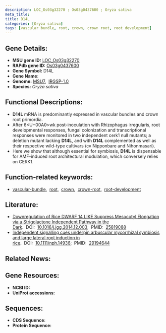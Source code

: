 ```yaml
---
description: LOC_Os03g32270 ; Os03g0437600 ; Oryza sativa
meta_title:
title: D14L
categories: [Oryza sativa]
tags: [vascular bundle, root, crown, crown root, root development]
---
```


## Gene Details:
- **MSU gene ID:** [LOC_Os03g32270](http://rice.uga.edu/cgi-bin/ORF_infopage.cgi?orf=LOC_Os03g32270)  
- **RAPdb gene ID:** [Os03g0437600](https://rapdb.dna.affrc.go.jp/locus/?name=Os03g0437600)  
- **Gene Symbol:** D14L
- **Gene Name:**
- **Genome:**  [MSU7](http://rice.uga.edu/),&nbsp;&nbsp;[IRGSP-1.0](https://rapdb.dna.affrc.go.jp/download/irgsp1.html)
- **Species:** *Oryza sativa*

## Functional Descriptions:
   - **D14L** mRNA is predominantly expressed in vascular bundles and crown root primordia.
   - After 6<U+00A0>wk post-inoculation with Rhizophagus irregularis, root developmental responses, fungal colonization and transcriptional responses were monitored in two independent cerk1 null mutants; a deletion mutant lacking **D14L**, and with **D14L** complemented as well as their respective wild-type cultivars (cv Nipponbare and Nihonmasari).
   - Here we show that although essential for symbiosis, **D14L** is dispensable for AMF-induced root architectural modulation, which conversely relies on CERK1.

## Function-related keywords:
   - [vascular-bundle](/tags/vascular-bundle/),&nbsp;&nbsp;[root](/tags/root/),&nbsp;&nbsp;[crown](/tags/crown/),&nbsp;&nbsp;[crown-root](/tags/crown-root/),&nbsp;&nbsp;[root-development](/tags/root-development/)

## Literature:
   - [Downregulation of Rice DWARF 14 LIKE Suppress Mesocotyl Elongation via a Strigolactone Independent Pathway in the Dark](https://www.doi.org/10.1016/j.jgg.2014.12.003).&nbsp;&nbsp;DOI:&nbsp;&nbsp;[10.1016/j.jgg.2014.12.003](https://www.doi.org/10.1016/j.jgg.2014.12.003);&nbsp;&nbsp;PMID:&nbsp;&nbsp;[25819088](https://pubmed.ncbi.nlm.nih.gov/25819088/)
   - [Independent signalling cues underpin arbuscular mycorrhizal symbiosis and large lateral root induction in rice](https://www.doi.org/10.1111/nph.14936).&nbsp;&nbsp;DOI:&nbsp;&nbsp;[10.1111/nph.14936](https://www.doi.org/10.1111/nph.14936);&nbsp;&nbsp;PMID:&nbsp;&nbsp;[29194644](https://pubmed.ncbi.nlm.nih.gov/29194644/)

## Related News:

## Gene Resources:
- **NCBI ID:**  []()
- **UniProt accessions:** [](https://www.uniprot.org/uniprotkb//entry)

## Sequences:
- **CDS Sequence:**
- **Protein Sequence:**
